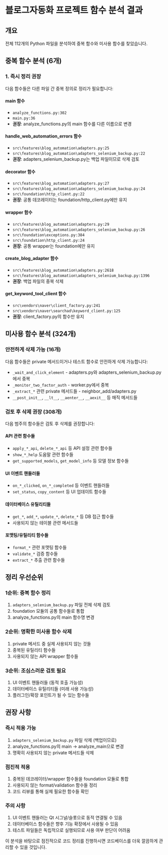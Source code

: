 # 블로그자동화 프로젝트 함수 분석 결과

## 개요
전체 112개의 Python 파일을 분석하여 중복 함수와 미사용 함수를 찾았습니다.

## 중복 함수 분석 (6개)

### 1. 즉시 정리 권장
다음 함수들은 다른 파일 간 중복 정의로 정리가 필요합니다:

#### main 함수
- `analyze_functions.py:302`
- `main.py:36`
- **권장**: analyze_functions.py의 main 함수를 다른 이름으로 변경

#### handle_web_automation_errors 함수  
- `src\features\blog_automation\adapters.py:25`
- `src\features\blog_automation\adapters_selenium_backup.py:22`
- **권장**: adapters_selenium_backup.py는 백업 파일이므로 삭제 검토

#### decorator 함수
- `src\features\blog_automation\adapters.py:27`
- `src\features\blog_automation\adapters_selenium_backup.py:24`  
- `src\foundation\http_client.py:22`
- **권장**: 공통 데코레이터는 foundation/http_client.py에만 유지

#### wrapper 함수
- `src\features\blog_automation\adapters.py:29`
- `src\features\blog_automation\adapters_selenium_backup.py:26`
- `src\foundation\exceptions.py:384`
- `src\foundation\http_client.py:24`
- **권장**: 공통 wrapper는 foundation에만 유지

#### create_blog_adapter 함수
- `src\features\blog_automation\adapters.py:2618`
- `src\features\blog_automation\adapters_selenium_backup.py:1396`
- **권장**: 백업 파일의 중복 삭제

#### get_keyword_tool_client 함수
- `src\vendors\naver\client_factory.py:241`
- `src\vendors\naver\searchad\keyword_client.py:125`
- **권장**: client_factory.py의 함수만 유지

## 미사용 함수 분석 (324개)

### 안전하게 삭제 가능 (16개)
다음 함수들은 private 메서드이거나 테스트 함수로 안전하게 삭제 가능합니다:

- `_wait_and_click_element` - adapters.py와 adapters_selenium_backup.py에서 중복
- `_monitor_two_factor_auth` - worker.py에서 중복  
- `_extract_*` 관련 private 메서드들 - neighbor_add/adapters.py
- `__post_init__`, `__lt__`, `__aenter__`, `__aexit__` 등 매직 메서드들

### 검토 후 삭제 권장 (308개)
다음 범주의 함수들은 검토 후 삭제를 권장합니다:

#### API 관련 함수들
- `apply_*_api`, `delete_*_api` 등 API 설정 관련 함수들
- `show_*_help` 도움말 관련 함수들
- `get_supported_models`, `get_model_info` 등 모델 정보 함수들

#### UI 이벤트 핸들러들  
- `on_*_clicked`, `on_*_completed` 등 이벤트 핸들러들
- `set_status`, `copy_content` 등 UI 업데이트 함수들

#### 데이터베이스 유틸리티들
- `get_*`, `add_*`, `update_*`, `delete_*` 등 DB 접근 함수들
- 사용되지 않는 테이블 관련 메서드들

#### 포맷팅/유틸리티 함수들
- `format_*` 관련 포맷팅 함수들
- `validate_*` 검증 함수들
- `extract_*` 추출 관련 함수들

## 정리 우선순위

### 1순위: 중복 함수 정리
1. `adapters_selenium_backup.py` 파일 전체 삭제 검토
2. foundation 모듈의 공통 함수들로 통합
3. analyze_functions.py의 main 함수명 변경

### 2순위: 명확한 미사용 함수 삭제  
1. private 메서드 중 실제 사용되지 않는 것들
2. 중복된 유틸리티 함수들
3. 사용되지 않는 API wrapper 함수들

### 3순위: 조심스러운 검토 필요
1. UI 이벤트 핸들러들 (동적 호출 가능성)
2. 데이터베이스 유틸리티들 (미래 사용 가능성)
3. 플러그인/확장 포인트가 될 수 있는 함수들

## 권장 사항

### 즉시 적용 가능
1. `adapters_selenium_backup.py` 파일 삭제 (백업이므로)
2. analyze_functions.py의 main → analyze_main으로 변경
3. 명확히 사용되지 않는 private 메서드들 삭제

### 점진적 적용
1. 중복된 데코레이터/wrapper 함수들을 foundation 모듈로 통합
2. 사용되지 않는 format/validation 함수들 정리
3. 코드 리뷰를 통해 실제 필요한 함수들 확인

### 주의 사항
1. UI 이벤트 핸들러는 Qt 시그널/슬롯으로 동적 연결될 수 있음
2. 데이터베이스 함수들은 향후 기능 확장에서 사용될 수 있음  
3. 테스트 파일들은 독립적으로 실행되므로 사용 여부 판단이 어려움

이 분석을 바탕으로 점진적으로 코드 정리를 진행하시면 코드베이스를 더욱 깔끔하게 관리할 수 있을 것입니다.